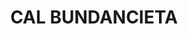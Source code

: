 ---
layout: test
title:  "CAL BUNDANCIETA"
collections: ["patrimoni-arquitectonic"]
coordinates:
  - group1:
        - [1.461099057663497, 42.354486605151664]
        - [1.461057466842966, 42.354508160289029]
        - [1.461018420439579, 42.354609858811955]
        - [1.4611156354758, 42.354614084570542]
        - [1.461202789319107, 42.354615671773999]
        - [1.461144531493426, 42.354536449419669]
        - [1.461099057663497, 42.354486605151664]
---